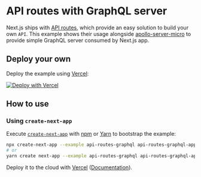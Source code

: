 # API routes with GraphQL server

Next.js ships with [API routes](https://github.com/vercel/next.js#api-routes), which provide an easy solution to build your own `API`. This example shows their usage alongside [apollo-server-micro](https://github.com/apollographql/apollo-server/tree/main/packages/apollo-server-micro) to provide simple GraphQL server consumed by Next.js app.

## Deploy your own

Deploy the example using [Vercel](https://vercel.com):

[![Deploy with Vercel](https://vercel.com/button)](https://vercel.com/import/project?template=https://github.com/vercel/next.js/tree/canary/examples/api-routes-graphql)

## How to use

### Using `create-next-app`

Execute [`create-next-app`](https://github.com/vercel/next.js/tree/canary/packages/create-next-app) with [npm](https://docs.npmjs.com/cli/init) or [Yarn](https://yarnpkg.com/lang/en/docs/cli/create/) to bootstrap the example:

```bash
npx create-next-app --example api-routes-graphql api-routes-graphql-app
# or
yarn create next-app --example api-routes-graphql api-routes-graphql-app
```

Deploy it to the cloud with [Vercel](https://vercel.com/import?filter=next.js&utm_source=github&utm_medium=readme&utm_campaign=next-example) ([Documentation](https://nextjs.org/docs/deployment)).
